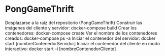 # PongGameThrift

Desplazarse a la raíz del repositorio (PongGameThrift)
Construir las imágenes del cliente y servidor: docker-compose build
Crear los contenedores: docker-compose create
Ver el nombre de los contenedores creados: docker-compose ps -a
Iniciar el contenedor del servidor: docker start [nombreContenedorServidor]
Iniciar el contenedor del cliente en modo interactivo: docker start -i [nombreContenedorCliente]
